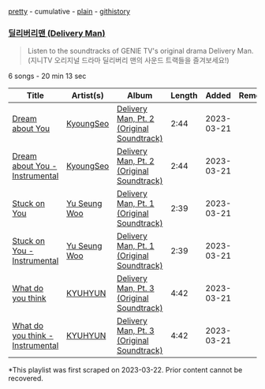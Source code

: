 [pretty](/playlists/pretty/37i9dQZF1DWSSPWTO4n5fg.md) - cumulative - [plain](/playlists/plain/37i9dQZF1DWSSPWTO4n5fg) - [githistory](https://github.githistory.xyz/mackorone/spotify-playlist-archive/blob/main/playlists/plain/37i9dQZF1DWSSPWTO4n5fg)

### [딜리버리맨 \(Delivery Man\)](https://open.spotify.com/playlist/37i9dQZF1DWSSPWTO4n5fg)

> Listen to the soundtracks of GENIE TV's original drama Delivery Man\. \(지니TV 오리지널 드라마 딜리버리 맨의 사운드 트랙들을 즐겨보세요!\)

6 songs - 20 min 13 sec

| Title | Artist(s) | Album | Length | Added | Removed |
|---|---|---|---|---|---|
| [Dream about You](https://open.spotify.com/track/4bctbXea9zAHvdHrA41DXD) | [KyoungSeo](https://open.spotify.com/artist/4rxWm4OrS8IRQ3YxDUwnJA) | [Delivery Man, Pt\. 2 \(Original Soundtrack\)](https://open.spotify.com/album/6nGoz0SzaiNs00WUBuxysF) | 2:44 | 2023-03-21 |  |
| [Dream about You \- Instrumental](https://open.spotify.com/track/4k70P1EOktPIGE4fZaZNAk) | [KyoungSeo](https://open.spotify.com/artist/4rxWm4OrS8IRQ3YxDUwnJA) | [Delivery Man, Pt\. 2 \(Original Soundtrack\)](https://open.spotify.com/album/6nGoz0SzaiNs00WUBuxysF) | 2:44 | 2023-03-21 |  |
| [Stuck on You](https://open.spotify.com/track/7E6PllCLelrFIzcoG3sMWl) | [Yu Seung Woo](https://open.spotify.com/artist/5ZSPRYslMYdwfwkKNcmBJf) | [Delivery Man, Pt\. 1 \(Original Soundtrack\)](https://open.spotify.com/album/6mOZeWDgFFPyucNrUl4Ied) | 2:39 | 2023-03-21 |  |
| [Stuck on You \- Instrumental](https://open.spotify.com/track/3Qvda3PiZGSluOsAztzoPN) | [Yu Seung Woo](https://open.spotify.com/artist/5ZSPRYslMYdwfwkKNcmBJf) | [Delivery Man, Pt\. 1 \(Original Soundtrack\)](https://open.spotify.com/album/6mOZeWDgFFPyucNrUl4Ied) | 2:39 | 2023-03-21 |  |
| [What do you think](https://open.spotify.com/track/67eDtcGNwhdNbjAJCuTd23) | [KYUHYUN](https://open.spotify.com/artist/0il5ZP3xYOECtONJtZ38Ln) | [Delivery Man, Pt\. 3 \(Original Soundtrack\)](https://open.spotify.com/album/1k2WDyfk5bfjnVhKi2enLC) | 4:42 | 2023-03-21 |  |
| [What do you think \- Instrumental](https://open.spotify.com/track/4njlAyCTCIMqKzWAcKTFTs) | [KYUHYUN](https://open.spotify.com/artist/0il5ZP3xYOECtONJtZ38Ln) | [Delivery Man, Pt\. 3 \(Original Soundtrack\)](https://open.spotify.com/album/1k2WDyfk5bfjnVhKi2enLC) | 4:42 | 2023-03-21 |  |

\*This playlist was first scraped on 2023-03-22. Prior content cannot be recovered.
